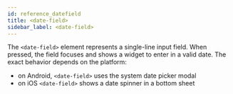 ```yaml
---
id: reference_datefield
title: <date-field>
sidebar_label: <date-field>
---
```


The `<date-field>` element represents a single-line input field. When pressed, the field focuses and shows a widget to enter in a valid date. The exact behavior depends on the platform:

- on Android, `<date-field>` uses the system date picker modal
- on iOS `<date-field>` shows a date spinner in a bottom sheet
